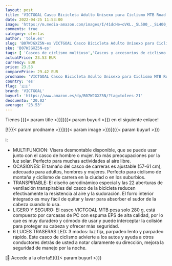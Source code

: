 ```yaml
---
layout: post
title: 'VICTGOAL Casco Bicicleta Adulto Unisexo para Ciclismo MTB Road Race Montaña Casco con Luz Trasera LED Visera Extraíble Hombres Mujeres Adultos Casco  Amarillo Negro '
date: 2022-04-25 11:53:00
image: 'https://m.media-amazon.com/images/I/41dcHe+oVKL._SL500_._SL400_.jpg'
comments: true
category: ofertas
author: 'tole.es'
slug: 'B07WJGXZ5N-es VICTGOAL Casco Bicicleta Adulto Unisexo para Ciclismo MTB...'
sku: 'B07WJGXZ5N-es'
tags: [ 'Cascos de ciclismo multiuso','Cascos y accesorios de ciclismo','Ciclismo','Deportes y aire libre','Ropa y equipo para deportes','bicicleta','victgoal','🇪🇸', ]
actualPrice: 23.53 EUR
currency: EUR
price: 23.53
comparePrice: 29.42 EUR
prodname: 'VICTGOAL Casco Bicicleta Adulto Unisexo para Ciclismo MTB Road Race Montaña Casco con Luz Trasera LED Visera Extraíble Hombres Mujeres Adultos Casco  Amarillo Negro '
country: 'es'
flag: '🇪🇸'
brand: 'VICTGOAL'
buyurl: 'https://www.amazon.es/dp/B07WJGXZ5N/?tag=tolees-21'
descuento: '20.02'
average: '23.53'
---
```


Tienes [{{< param title >}}]({{< param buyurl >}}) en el siguiente enlace!

[![{{< param prodname >}}]({{< param image >}})]({{< param buyurl >}})

ℹ️:

- MULTIFUNCION: Visera desmontable disponible, que se puede usar junto con el casco de hombre o mujer. No más preocupaciones por la luz solar. Perfecto para muchas actividades al aire libre.
- OCASIONES: El tamaño del casco de carreras es ajustable (57-61 cm), adecuado para adultos, hombres y mujeres. Perfecto para ciclismo de montaña y ciclismo de carrera en la ciudad o en los suburbios.
- TRANSPIRABLE: El diseño aerodinámico especial y las 22 aberturas de ventilación transpirables del casco de la bicicleta reducen efectivamente la resistencia al aire y la sudoración. El forro interior integrado es muy fácil de quitar y lavar para absorber el sudor de la cabeza cuando lo usa.
- LIGERO Y SEGURO: El casco VICTGOAL MTB pesa solo 280 g, está compuesto por carcasas de PC con espuma EPS de alta calidad, por lo que es muy duradero y cómodo de usar y puede interceptar la colisión para proteger su cabeza y ofrecer más seguridad.
- 6 LUCES TRASERAS LED: 3 modos: luz fija, parpadeo lento y parpadeo rápido. Este casco de ciclismo advierte a los autos y ayuda a otros conductores detrás de usted a notar claramente su dirección, mejora la seguridad de manejo por la noche.

[🛒 Accede a la oferta!!]({{< param buyurl >}})
